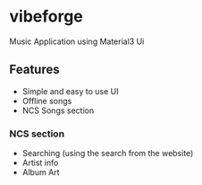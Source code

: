 # vibeforge

Music Application using Material3 Ui

## Features

-   Simple and easy to use UI
-   Offline songs
-   NCS Songs section

### NCS section

-   Searching (using the search from the website)
-   Artist info
-   Album Art

